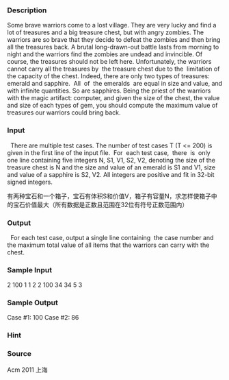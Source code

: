 
### Description
Some brave warriors come to a lost village. They are very lucky and find a lot 
of treasures and a big treasure chest, but with angry zombies. 
The warriors are so brave that they decide to defeat the zombies and then 
bring all the treasures back. A brutal long-drawn-out battle lasts from morning to 
night and the warriors find the zombies are undead and invincible. 
Of course, the treasures should not be left here. Unfortunately, the warriors 
cannot carry all the treasures by  the treasure chest due to the  limitation of  the 
capacity of the chest. Indeed, there are only two types of treasures: emerald and 
sapphire.  All  of  the emeralds  are equal in size and value, and with infinite 
quantities. So are sapphires. 
Being the priest of the warriors with the magic artifact: computer, and given 
the size of the chest, the value and size of each types of gem, you should compute 
the maximum value of treasures our warriors could bring back. 
### Input
  There are multiple test cases. The number of test cases T (T <= 200) is given 
in the first line of the input file.  For  each test case,  there  is  only one line 
containing five integers N, S1, V1, S2, V2, denoting the size of the treasure chest is 
N and the size and value of an emerald is S1 and V1, size and value of a sapphire 
is S2, V2. All integers are positive and fit in 32-bit signed integers. 
<!--StartFragment -->
有两种宝石和一个箱子，宝石有体积S和价值V，箱子有容量N，求怎样使箱子中的宝石价值最大（所有数据是正数且范围在32位有符号正数范围内）

### Output
  For each test case, output a single line containing  the case number and the 
maximum total value of all items that the warriors can carry with the chest. 
### Sample Input
2 
100 1 1 2 2 
100 34 34 5 3 

### Sample Output
Case #1: 100 
Case #2: 86 
### Hint

### Source
Acm 2011 上海